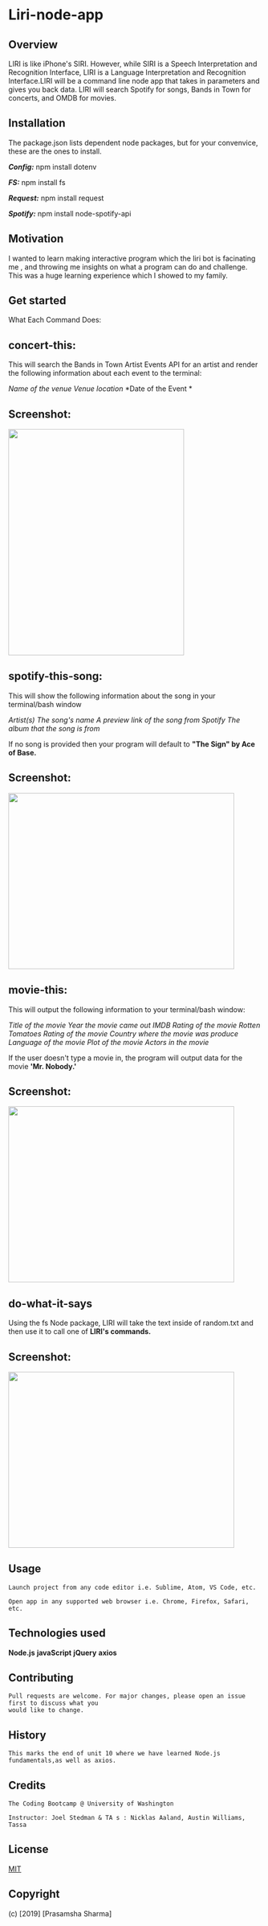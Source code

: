 # Liri-node-app
## Overview
LIRI is like iPhone's SIRI. However, while SIRI is a Speech Interpretation and Recognition Interface,
LIRI is a Language Interpretation and Recognition Interface.LIRI will be a command line node app that 
takes in parameters and gives you back data. LIRI will search Spotify for songs, Bands in Town for 
concerts, and OMDB for movies.

## Installation
The package.json lists dependent node packages, but for your convenvice, these are the ones to install.

***Config:***
npm install dotenv

***FS:***
npm install fs

***Request:***
npm install request

***Spotify:***
npm install node-spotify-api

## Motivation 
I wanted to learn making interactive program which the liri bot is facinating me , and throwing me 
insights on what a program can do and challenge. This was a huge learning experience which I showed 
to my family.

## Get started
What Each Command Does:

## concert-this:

This will search the Bands in Town Artist Events API for an artist and render the following 
information about each event to the terminal:

*Name of the venue*
*Venue location*
*Date of the Event *

## Screenshot:
<img src="./images/bands.jpg" width="350" height="450"> 

## spotify-this-song:

This will show the following information about the song in your terminal/bash window

*Artist(s)*
*The song's name*
*A preview link of the song from Spotify*
*The album that the song is from*

If no song is provided then your program will default to **"The Sign" by Ace of Base.**

## Screenshot:
<img src="./images/song.jpg" width="450" height="350"> 

## movie-this:

This will output the following information to your terminal/bash window:

*Title of the movie*
*Year the movie came out*
*IMDB Rating of the movie*
*Rotten Tomatoes Rating of the movie*
*Country where the movie was produce*
*Language of the movie*
*Plot of the movie*
*Actors in the movie*

If the user doesn't type a movie in, the program will output data for the movie **'Mr. Nobody.'**

## Screenshot:
<img src="./images/movie.jpg" width="450" height="350"> 

## do-what-it-says

Using the fs Node package, LIRI will take the text inside of random.txt and then use it to call one of
**LIRI's commands.**

## Screenshot:
<img src="./images/dowhat.jpg" width="450" height="350"> 

## Usage
```
Launch project from any code editor i.e. Sublime, Atom, VS Code, etc.

Open app in any supported web browser i.e. Chrome, Firefox, Safari, etc.
```
## Technologies used

**Node.js**
**javaScript**
**jQuery**
**axios**

## Contributing
```
Pull requests are welcome. For major changes, please open an issue first to discuss what you
would like to change.
```
## History
```
This marks the end of unit 10 where we have learned Node.js fundamentals,as well as axios.
```
## Credits
```
The Coding Bootcamp @ University of Washington

Instructor: Joel Stedman & TA s : Nicklas Aaland, Austin Williams, Tassa
```

## License
[MIT](https://choosealicense.com/licenses/mit/)

## Copyright
(c) [2019] [Prasamsha Sharma]
